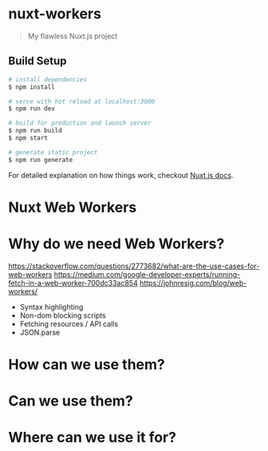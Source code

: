 # nuxt-workers

> My flawless Nuxt.js project

## Build Setup

``` bash
# install dependencies
$ npm install

# serve with hot reload at localhost:3000
$ npm run dev

# build for production and launch server
$ npm run build
$ npm start

# generate static project
$ npm run generate
```

For detailed explanation on how things work, checkout [Nuxt.js docs](https://nuxtjs.org).


# Nuxt Web Workers

# Why do we need Web Workers?
https://stackoverflow.com/questions/2773682/what-are-the-use-cases-for-web-workers
https://medium.com/google-developer-experts/running-fetch-in-a-web-worker-700dc33ac854
https://johnresig.com/blog/web-workers/

 - Syntax highlighting
 - Non-dom blocking scripts
  - Fetching resources / API calls
  - JSON.parse

# How can we use them?

# Can we use them?

# Where can we use it for?

